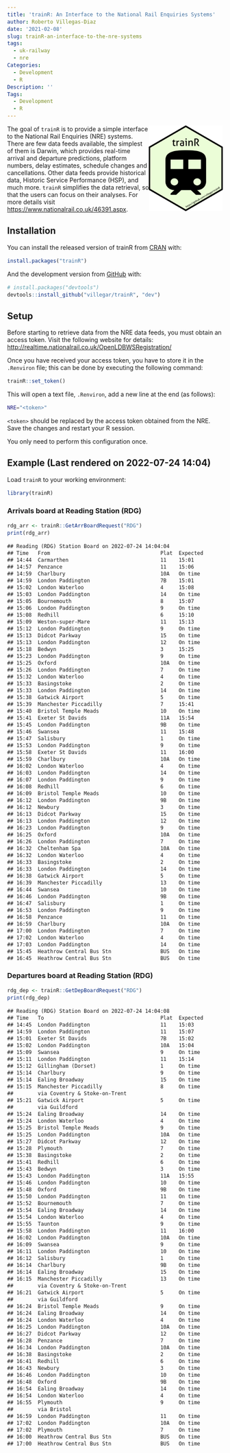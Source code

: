 ```yaml
---
title: 'trainR: An Interface to the National Rail Enquiries Systems'
author: Roberto Villegas-Diaz
date: '2021-02-08'
slug: trainR-an-interface-to-the-nre-systems
tags:
  - uk-railway
  - nre
Categories:
  - Development
  - R
Description: ''
Tags:
  - Development
  - R
---
```


<img src="https://raw.githubusercontent.com/villegar/trainR/main/inst/images/logo.png" alt="logo" align="right" height=200px/>

The goal of `trainR` is to provide a simple interface to the 
National Rail Enquiries (NRE) systems. There are few data feeds 
available, the simplest of them is Darwin, which provides real-time 
arrival and departure predictions, platform numbers, delay estimates, 
schedule changes and cancellations. Other data feeds provide historical 
data, Historic Service Performance (HSP), and much more. `trainR` 
simplifies the data retrieval, so that the users can focus on their 
analyses. For more details visit 
https://www.nationalrail.co.uk/46391.aspx.

## Installation

You can install the released version of trainR from [CRAN](https://CRAN.R-project.org) with:

``` r
install.packages("trainR")
```

And the development version from [GitHub](https://github.com/) with:

``` r
# install.packages("devtools")
devtools::install_github("villegar/trainR", "dev")
```

## Setup
Before starting to retrieve data from the NRE data feeds, you must obtain an access token. 
Visit the following website for details: http://realtime.nationalrail.co.uk/OpenLDBWSRegistration/

Once you have received your access token, you have to store it in the `.Renviron` file; this can be 
done by executing the following command:


```r
trainR::set_token()
```

This will open a text file, `.Renviron`, add a new line at the end (as follows):

```bash
NRE="<token>"
```

`<token>` should be replaced by the access token obtained from the NRE. Save the changes and restart 
your R session.

You only need to perform this configuration once.

## Example (Last rendered on 2022-07-24 14:04)

Load `trainR` to your working environment:

```r
library(trainR)
```

### Arrivals board at Reading Station (RDG)


```r
rdg_arr <- trainR::GetArrBoardRequest("RDG")
print(rdg_arr)
```

```
## Reading (RDG) Station Board on 2022-07-24 14:04:04
## Time   From                                    Plat  Expected
## 14:44  Carmarthen                              11    15:01
## 14:57  Penzance                                11    15:06
## 14:59  Charlbury                               10A   On time
## 14:59  London Paddington                       7B    15:01
## 15:02  London Waterloo                         4     15:08
## 15:03  London Paddington                       14    On time
## 15:05  Bournemouth                             8     15:07
## 15:06  London Paddington                       9     On time
## 15:08  Redhill                                 6     15:10
## 15:09  Weston-super-Mare                       11    15:13
## 15:12  London Paddington                       9     On time
## 15:13  Didcot Parkway                          15    On time
## 15:13  London Paddington                       12    On time
## 15:18  Bedwyn                                  3     15:25
## 15:23  London Paddington                       9     On time
## 15:25  Oxford                                  10A   On time
## 15:26  London Paddington                       7     On time
## 15:32  London Waterloo                         4     On time
## 15:33  Basingstoke                             2     On time
## 15:33  London Paddington                       14    On time
## 15:38  Gatwick Airport                         5     On time
## 15:39  Manchester Piccadilly                   7     15:41
## 15:40  Bristol Temple Meads                    10    On time
## 15:41  Exeter St Davids                        11A   15:54
## 15:45  London Paddington                       9B    On time
## 15:46  Swansea                                 11    15:48
## 15:47  Salisbury                               1     On time
## 15:53  London Paddington                       9     On time
## 15:58  Exeter St Davids                        11    16:00
## 15:59  Charlbury                               10A   On time
## 16:02  London Waterloo                         4     On time
## 16:03  London Paddington                       14    On time
## 16:07  London Paddington                       9     On time
## 16:08  Redhill                                 6     On time
## 16:09  Bristol Temple Meads                    10    On time
## 16:12  London Paddington                       9B    On time
## 16:12  Newbury                                 3     On time
## 16:13  Didcot Parkway                          15    On time
## 16:13  London Paddington                       12    On time
## 16:23  London Paddington                       9     On time
## 16:25  Oxford                                  10A   On time
## 16:26  London Paddington                       7     On time
## 16:32  Cheltenham Spa                          10A   On time
## 16:32  London Waterloo                         4     On time
## 16:33  Basingstoke                             2     On time
## 16:33  London Paddington                       14    On time
## 16:38  Gatwick Airport                         5     On time
## 16:39  Manchester Piccadilly                   13    On time
## 16:44  Swansea                                 10    On time
## 16:46  London Paddington                       9B    On time
## 16:47  Salisbury                               1     On time
## 16:53  London Paddington                       9     On time
## 16:58  Penzance                                11    On time
## 16:59  Charlbury                               10A   On time
## 17:00  London Paddington                       7     On time
## 17:02  London Waterloo                         4     On time
## 17:03  London Paddington                       14    On time
## 15:45  Heathrow Central Bus Stn                BUS   On time
## 16:45  Heathrow Central Bus Stn                BUS   On time
```

### Departures board at Reading Station (RDG)


```r
rdg_dep <- trainR::GetDepBoardRequest("RDG")
print(rdg_dep)
```

```
## Reading (RDG) Station Board on 2022-07-24 14:04:08
## Time   To                                      Plat  Expected
## 14:45  London Paddington                       11    15:03
## 14:59  London Paddington                       11    15:07
## 15:01  Exeter St Davids                        7B    15:02
## 15:02  London Paddington                       10A   15:04
## 15:09  Swansea                                 9     On time
## 15:11  London Paddington                       11    15:14
## 15:12  Gillingham (Dorset)                     1     On time
## 15:14  Charlbury                               9     On time
## 15:14  Ealing Broadway                         15    On time
## 15:15  Manchester Piccadilly                   8     On time
##        via Coventry & Stoke-on-Trent           
## 15:21  Gatwick Airport                         5     On time
##        via Guildford                           
## 15:24  Ealing Broadway                         14    On time
## 15:24  London Waterloo                         4     On time
## 15:25  Bristol Temple Meads                    9     On time
## 15:25  London Paddington                       10A   On time
## 15:27  Didcot Parkway                          12    On time
## 15:28  Plymouth                                7     On time
## 15:38  Basingstoke                             2     On time
## 15:41  Redhill                                 6     On time
## 15:43  Bedwyn                                  3     On time
## 15:43  London Paddington                       11A   15:55
## 15:46  London Paddington                       10    On time
## 15:48  Oxford                                  9B    On time
## 15:50  London Paddington                       11    On time
## 15:52  Bournemouth                             7     On time
## 15:54  Ealing Broadway                         14    On time
## 15:54  London Waterloo                         4     On time
## 15:55  Taunton                                 9     On time
## 15:58  London Paddington                       11    16:00
## 16:02  London Paddington                       10A   On time
## 16:09  Swansea                                 9     On time
## 16:11  London Paddington                       10    On time
## 16:12  Salisbury                               1     On time
## 16:14  Charlbury                               9B    On time
## 16:14  Ealing Broadway                         15    On time
## 16:15  Manchester Piccadilly                   13    On time
##        via Coventry & Stoke-on-Trent           
## 16:21  Gatwick Airport                         5     On time
##        via Guildford                           
## 16:24  Bristol Temple Meads                    9     On time
## 16:24  Ealing Broadway                         14    On time
## 16:24  London Waterloo                         4     On time
## 16:25  London Paddington                       10A   On time
## 16:27  Didcot Parkway                          12    On time
## 16:28  Penzance                                7     On time
## 16:34  London Paddington                       10A   On time
## 16:38  Basingstoke                             2     On time
## 16:41  Redhill                                 6     On time
## 16:43  Newbury                                 3     On time
## 16:46  London Paddington                       10    On time
## 16:48  Oxford                                  9B    On time
## 16:54  Ealing Broadway                         14    On time
## 16:54  London Waterloo                         4     On time
## 16:55  Plymouth                                9     On time
##        via Bristol                             
## 16:59  London Paddington                       11    On time
## 17:02  London Paddington                       10A   On time
## 17:02  Plymouth                                7     On time
## 16:00  Heathrow Central Bus Stn                BUS   On time
## 17:00  Heathrow Central Bus Stn                BUS   On time
```
